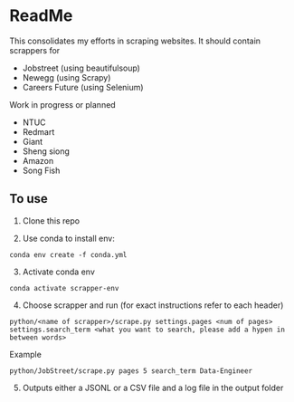 # ReadMe
 
This consolidates my efforts in scraping websites.
It should contain scrappers for 
- Jobstreet (using beautifulsoup)
- Newegg (using Scrapy)
- Careers Future (using Selenium)

Work in progress or planned
- NTUC
- Redmart
- Giant
- Sheng siong
- Amazon
- Song Fish

## To use

1. Clone this repo

2. Use conda to install env:

```
conda env create -f conda.yml
```

3. Activate conda env
```
conda activate scrapper-env
```

4. Choose scrapper and run (for exact instructions refer to each header)
```
python/<name of scrapper>/scrape.py settings.pages <num of pages> settings.search_term <what you want to search, please add a hypen in between words>
```
Example
```
python/JobStreet/scrape.py pages 5 search_term Data-Engineer
```

5. Outputs either a JSONL or a CSV file and a log file in the output folder